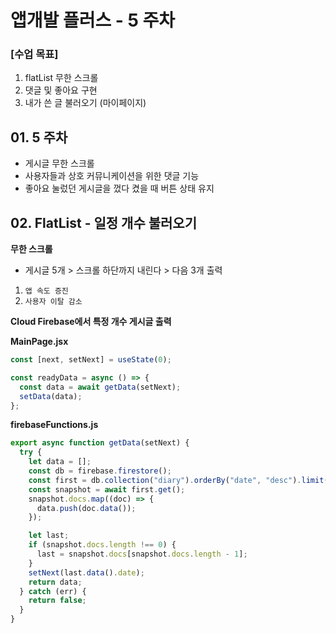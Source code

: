 # 앱개발 플러스 - 5 주차

### [수업 목표]

1. flatList 무한 스크롤
2. 댓글 및 좋아요 구현
3. 내가 쓴 글 불러오기 (마이페이지)

## 01. 5 주차

- 게시글 무한 스크롤
- 사용자들과 상호 커뮤니케이션을 위한 댓글 기능
- 좋아요 눌렀던 게시글을 껐다 켰을 때 버튼 상태 유지

## 02. FlatList - 일정 개수 불러오기

**무한 스크롤**

- 게시글 5개 > 스크롤 하단까지 내린다 > 다음 3개 출력

1. `앱 속도 증진`
2. `사용자 이탈 감소`

**Cloud Firebase에서 특정 개수 게시글 출력**

**MainPage.jsx**

```javascript
const [next, setNext] = useState(0);

const readyData = async () => {
  const data = await getData(setNext);
  setData(data);
};
```

**firebaseFunctions.js**

```javascript
export async function getData(setNext) {
  try {
    let data = [];
    const db = firebase.firestore();
    const first = db.collection("diary").orderBy("date", "desc").limit(5);
    const snapshot = await first.get();
    snapshot.docs.map((doc) => {
      data.push(doc.data());
    });

    let last;
    if (snapshot.docs.length !== 0) {
      last = snapshot.docs[snapshot.docs.length - 1];
    }
    setNext(last.data().date);
    return data;
  } catch (err) {
    return false;
  }
}
```
